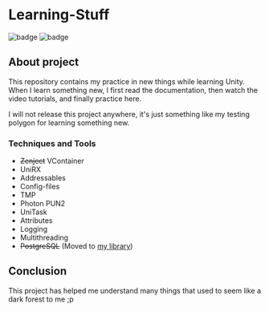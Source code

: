 # Learning-Stuff

![badge](https://img.shields.io/static/v1?label=Engine&message=Unity&color=brightgreen&style=for-the-badge)
![badge](https://img.shields.io/static/v1?label=Language&message=C%23&color=blueviolet&style=for-the-badge)

## About project

This repository contains my practice in new things while learning Unity. When I learn something new, I first read the documentation, then watch the video tutorials, and finally practice here.

I will not release this project anywhere, it's just something like my testing polygon for learning something new.

### Techniques and Tools
 - ~~Zenject~~ VContainer
 - UniRX
 - Addressables
 - Config-files
 - TMP
 - Photon PUN2
 - UniTask
 - Attributes
 - Logging
 - Multithreading
 - ~~PostgreSQL~~ (Moved to [my library](https://github.com/Atennop1/Relational-Databases-via-OOP))

## Conclusion

This project has helped me understand many things that used to seem like a dark forest to me ;p
